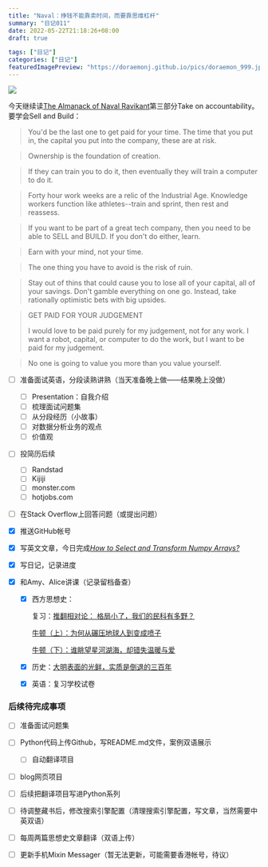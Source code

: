 ```yaml
---
title: "Naval：挣钱不能靠卖时间，而要靠思维杠杆"
summary: "日记011"
date: 2022-05-22T21:18:26+08:00
draft: true

tags: ["日记"]
categories: ["日记"]
featuredImagePreview: "https://doraemonj.github.io/pics/doraemon_999.jpeg"
---
```


![](https://doraemonj.github.io/pics/create_your_brand.jpeg)

今天继续读[The Almanack of Naval Ravikant](https://doraemonj.github.io/docs/b15_the_almanack_of_naval_ravikant_final/The-Almanack-of-Naval-Ravikant_Final.pdf)第三部分Take on accountability。要学会Sell and Build：

>   You'd be the last one to get paid for your time. The time that you put in, the capital you put into the company, these are at risk.

>   Ownership is the foundation of creation.

>   If they can train you to do it, then eventually they will train a computer to do it.

>   Forty hour work weeks are a relic of the Industrial Age. Knowledge workers function like athletes--train and sprint, then rest and reassess.

>   If you want to be part of a great tech company, then you need to be able to SELL and BUILD. If you don't do either, learn.

>   Earn with your mind, not your time.

>   The one thing you have to avoid is the risk of ruin.

>   Stay out of thins that could cause you to lose all of your capital, all of your savings. Don't gamble everything on one go. Instead, take rationally optimistic bets with big upsides.

>   GET PAID FOR YOUR JUDGEMENT
>
>   I would love to be paid purely for my judgement, not for any work. I want a robot, capital, or computer to do the work, but I want to be paid for my judgement.

>   No one is going to value you more than you value yourself.

-   [ ] 准备面试英语，分段读熟讲熟（当天准备晚上做——结果晚上没做）

    -   [ ] Presentation：自我介绍
    -   [ ] 梳理面试问题集
    -   [ ] 从分段经历（小故事）
    -   [ ] 对数据分析业务的观点
    -   [ ] 价值观
    
-   [ ] 投简历后续
    -   [ ] Randstad
    -   [ ] Kijiji
    -   [ ] monster.com
    -   [ ] hotjobs.com
    
-   [ ] 在Stack Overflow上回答问题（或提出问题）

-   [x] 推送GitHub帐号

-   [x] 写英文文章，今日完成[*How to Select and Transform Numpy Arrays?*](https://doraemonj.github.io/a_python_003/)

-   [x] 写日记，记录进度

-   [x] 和Amy、Alice讲课（记录留档备查）

    -   [x] 西方思想史：

        复习：[推翻相对论： 格局小了，我们的民科有多野？](https://www.youtube.com/watch?v=a6hrS-0ntVQ)

        [牛顿（上）：为何从碾压地球人到变成喷子](https://www.ixigua.com/6977560674838774275?logTag=5a699d24b1b6c3337cd1)
    
        [牛顿（下）：谁眺望星河湖海，却错失温暖与爱](https://www.ixigua.com/6977562548828799526?logTag=d8d34b88114399297aad)
    
    -   [x] 历史：[大明表面的光鲜，实质是倒退的三百年](https://mp.weixin.qq.com/s/2M6rk-c28Dsv4hnI_KYQPA)
    
    -   [x] 英语：复习学校试卷


### 后续待完成事项

-   [ ] 准备面试问题集
-   [ ] Python代码上传Github，写README.md文件，案例双语展示

    -   [ ] 自动翻译项目
-   [ ] blog网页项目
-   [ ] 后续把翻译项目写进Python系列

-   [ ] 待调整藏书后，修改搜索引擎配置（清理搜索引擎配置，写文章，当然需要中英双语）
-   [ ] 每周两篇思想史文章翻译（双语上传）

-   [ ] 更新手机Mixin Messager（暂无法更新，可能需要香港帐号，待议）

